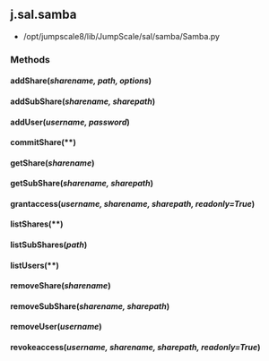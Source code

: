 <!-- toc -->
## j.sal.samba

- /opt/jumpscale8/lib/JumpScale/sal/samba/Samba.py

### Methods

#### addShare(*sharename, path, options*) 

#### addSubShare(*sharename, sharepath*) 

#### addUser(*username, password*) 

#### commitShare(**) 

#### getShare(*sharename*) 

#### getSubShare(*sharename, sharepath*) 

#### grantaccess(*username, sharename, sharepath, readonly=True*) 

#### listShares(**) 

#### listSubShares(*path*) 

#### listUsers(**) 

#### removeShare(*sharename*) 

#### removeSubShare(*sharename, sharepath*) 

#### removeUser(*username*) 

#### revokeaccess(*username, sharename, sharepath, readonly=True*) 

